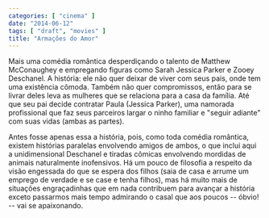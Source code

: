 ```yaml
---
categories: [ "cinema" ]
date: "2014-06-12"
tags: [ "draft", "movies" ]
title: "Armações do Amor"
---
```

Mais uma comédia romântica desperdiçando o talento de Matthew McConaughey e empregando figuras como Sarah Jessica Parker e Zooey Deschanel. A história: ele não quer deixar de viver com seus pais, onde tem uma existência cômoda. Também não quer compromissos, então para se livrar deles leva as mulheres que se relaciona para a casa da família. Até que seu pai decide contratar Paula (Jessica Parker), uma namorada profissional que faz seus parceiros largar o ninho familiar e "seguir adiante" com suas vidas (ambas as partes).

Antes fosse apenas essa a história, pois, como toda comédia romântica, existem histórias paralelas envolvendo amigos de ambos, o que inclui aqui a unidimensional Deschanel e tiradas cômicas envolvendo mordidas de animais naturalmente inofensivos. Há um pouco de filosofia a respeito da visão engessada do que se espera dos filhos (saia de casa e arrume um emprego de verdade e se case e tenha filhos), mas há muito mais de situações engraçadinhas que em nada contribuem para avançar a história exceto passarmos mais tempo admirando o casal que aos poucos -- óbvio! -- vai se apaixonando.
